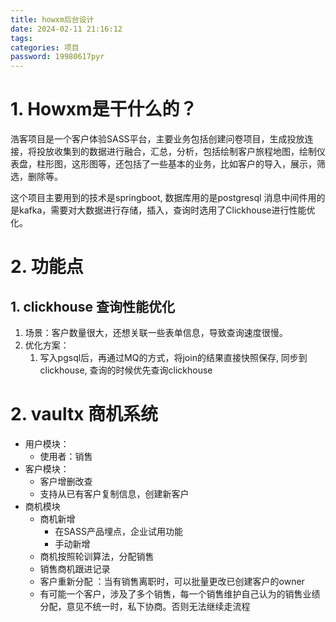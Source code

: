 ```yaml
---
title: howxm后台设计
date: 2024-02-11 21:16:12
tags:
categories: 项目
password: 19980617pyr
---
```


# 1. Howxm是干什么的？

浩客项目是一个客户体验SASS平台，主要业务包括创建问卷项目，生成投放连接，将投放收集到的数据进行融合，汇总，分析，包括绘制客户旅程地图，绘制仪表盘，柱形图，这形图等，还包括了一些基本的业务，比如客户的导入，展示，筛选，删除等。

这个项目主要用到的技术是springboot, 数据库用的是postgresql 消息中间件用的是kafka，需要对大数据进行存储，插入，查询时选用了Clickhouse进行性能优化。

# 2. 功能点

## 1. clickhouse 查询性能优化

1. 场景：客户数量很大，还想关联一些表单信息，导致查询速度很慢。
2. 优化方案：
   1. 写入pgsql后，再通过MQ的方式，将join的结果直接快照保存, 同步到clickhouse, 查询的时候优先查询clickhouse

# 2. vaultx 商机系统

- 用户模块：
  - 使用者：销售
- 客户模块：
  - 客户增删改查
  - 支持从已有客户复制信息，创建新客户
- 商机模块
  - 商机新增
    - 在SASS产品埋点，企业试用功能
    - 手动新增
  - 商机按照轮训算法，分配销售
  - 销售商机跟进记录
  - 客户重新分配 ：当有销售离职时，可以批量更改已创建客户的owner
  - 有可能一个客户，涉及了多个销售，每一个销售维护自己认为的销售业绩分配，意见不统一时，私下协商。否则无法继续走流程
